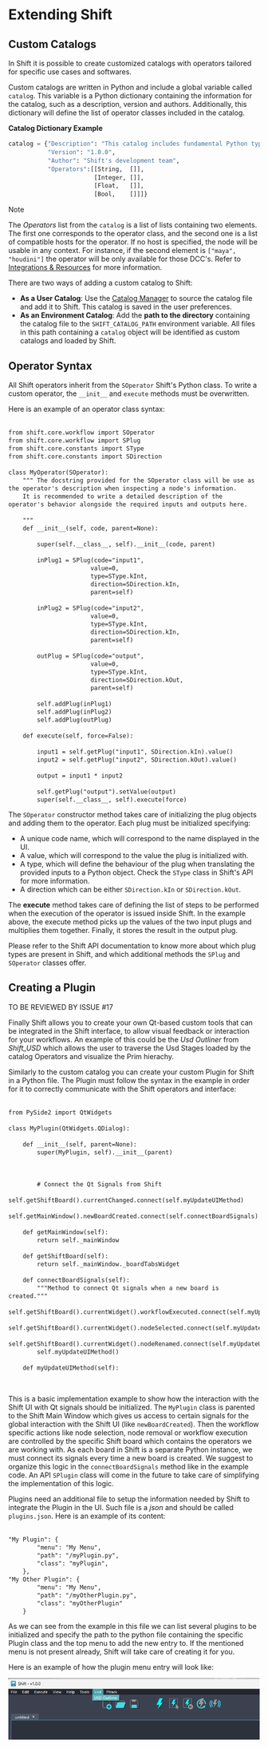 # Extending Shift

## Custom Catalogs

In Shift it is possible to create customized catalogs with operators tailored for specific use cases and softwares.

Custom catalogs are written in Python and include a global variable called `catalog`. This variable is a Python dictionary containing the information for the catalog, such as a description, version and authors. Additionally, this dictionary will define the list of operator classes included in the catalog.

**Catalog Dictionary Example**
```python
catalog = {"Description": "This catalog includes fundamental Python type operators.",
           "Version": "1.0.0",
           "Author": "Shift's development team", 
           "Operators":[[String,  []],
                        [Integer, []],
                        [Float,   []],
                        [Bool,    []]]}
```

>[!NOTE]
> The *Operators* list from the `catalog` is a list of lists containing two elements. The first one corresponds to the operator class, and the second one is a list of compatible hosts for the operator. If no host is specified, the node will be usable in any context. For instance, if the second element is `["maya", "houdini"]` the operator will be only available for those DCC's. Refer to [Integrations & Resources](../../integration_resources/integrations_resources.md) for more information.

There are two ways of adding a custom catalog to Shift:

- **As a User Catalog**: Use the [Catalog Manager](../catalogs/#the-catalog-manager) to source the catalog file and add it to Shift. This catalog is saved in the user preferences.
- **As an Environment Catalog**: Add the **path to the directory** containing the catalog file to the `SHIFT_CATALOG_PATH` environment variable. All files in this path containing a `catalog` object will be identified as custom catalogs and loaded by Shift.

## Operator Syntax

All Shift operators inherit from the `SOperator` Shift's Python class. To write a custom operator, the `__init__` and `execute` methods must be overwritten. 

Here is an example of an operator class syntax:

<pre><code class="language-python">
from shift.core.workflow import SOperator
from shift.core.workflow import SPlug
from shift.core.constants import SType
from shift.core.constants import SDirection
 
class MyOperator(SOperator):
    """ The docstring provided for the SOperator class will be use as the operator's description when inspecting a node's information. 
    It is recommended to write a detailed description of the operator's behavior alongside the required inputs and outputs here.
  
    """
    def __init__(self, code, parent=None):

        super(self.__class__, self).__init__(code, parent)

        inPlug1 = SPlug(code="input1",
                       value=0,
                       type=SType.kInt,
                       direction=SDirection.kIn,
                       parent=self)

        inPlug2 = SPlug(code="input2",
                       value=0,
                       type=SType.kInt,
                       direction=SDirection.kIn,
                       parent=self)

        outPlug = SPlug(code="output",
                       value=0,
                       type=SType.kInt,
                       direction=SDirection.kOut,
                       parent=self)

        self.addPlug(inPlug1)
        self.addPlug(inPlug2)
        self.addPlug(outPlug)

    def execute(self, force=False):

        input1 = self.getPlug("input1", SDirection.kIn).value()
        input2 = self.getPlug("input2", SDirection.kOut).value()

        output = input1 * input2

        self.getPlug("output").setValue(output)
        super(self.__class__, self).execute(force)
</code></pre>

The `SOperator` constructor method takes care of initializing the plug objects and adding them to the operator. Each plug must be initialized specifying:
- A unique code name, which will correspond to the name displayed in the UI.
- A value, which will correspond to the value the plug is initialized with.
- A type, which will define the behaviour of the plug when translating the provided inputs to a Python object. Check the `SType` class in Shift's API for more information.
- A direction which can be either `SDirection.kIn` or `SDirection.kOut`.

The **execute** method takes care of defining the list of steps to be performed when the execution of the operator is issued inside Shift. In the example above, the execute method picks up the values of the two input plugs and multiplies them together. Finally, it stores the result in the output plug.

Please refer to the Shift API documentation to know more about which plug types are present in Shift, and which additional methods the `SPlug` and `SOperator` classes offer.

## Creating a Plugin

TO BE REVIEWED BY ISSUE #17

Finally Shift allows you to create your own Qt-based custom tools that can be integrated in the Shift interface, to allow visual feedback or interaction for your workflows. An example of this could be the *Usd Outliner* from *Shift_USD* which allows the user to traverse the Usd Stages loaded by the catalog Operators and visualize the Prim hierachy.

Similarly to the custom catalog you can create your custom Plugin for Shift in a Python file. The Plugin must follow the syntax in the example in order for it to correctly communicate with the Shift operators and interface:

<pre><code id="python_code">
from PySide2 import QtWidgets

class MyPlugin(QtWidgets.QDialog):

    def __init__(self, parent=None):
        super(MyPlugin, self).__init__(parent)

        <your_qt_logic>

        # Connect the Qt Signals from Shift
        self.getShiftBoard().currentChanged.connect(self.myUpdateUIMethod)
        self.getMainWindow().newBoardCreated.connect(self.connectBoardSignals)

    def getMainWindow(self):
        return self._mainWindow

    def getShiftBoard(self):
        return self._mainWindow._boardTabsWidget

    def connectBoardSignals(self):
        """Method to connect Qt signals when a new board is created."""
        self.getShiftBoard().currentWidget().workflowExecuted.connect(self.myUpdateUIMethod)
        self.getShiftBoard().currentWidget().nodeSelected.connect(self.myUpdateUIMethod)
        self.getShiftBoard().currentWidget().nodeRenamed.connect(self.myUpdateUIMethod)
        self.myUpdateUIMethod()

    def myUpdateUIMethod(self):

        <your_qt_update_logic>
</code></pre>

This is a basic implementation example to show how the interaction with the Shift UI with Qt signals should be initialized. The `MyPlugin` class is parented to the Shift Main Window which gives us access to certain signals for the global interaction with the Shift UI (like `newBoardCreated`). Then the workflow specific actions like node selection, node removal or workflow execution are controlled by the specific Shift board which contains the operators we are working with. As each board in Shift is a separate Python instance, we must connect its signals every time a new board is created. We suggest to organize this logic in the `connectBoardSignals` method like in the example code. An API `SPlugin` class will come in the future to take care of simplifying the implementation of this logic.

Plugins need an additional file to setup the information needed by Shift to integrate the Plugin in the UI.
Such file is a *json* and should be called `plugins.json`. Here is an example of its content:

<pre><code>
"My Plugin": {
        "menu": "My Menu",
        "path": "<path_to_the_plugin_file>/myPlugin.py",
        "class": "myPlugin",
    },
"My Other Plugin": {
        "menu": "My Menu",
        "path": "<path_to_the_plugin_file>/myOtherPlugin.py",
        "class": "myOtherPlugin"
    }
</code></pre>

As we can see from the example in this file we can list several plugins to be initialized and specify the path to the python file containing the specific Plugin class and the top menu to add the new entry to. If the mentioned menu is not present already, Shift will take care of creating it for you.

Here is an example of how the plugin menu entry will look like:

![Plugin Menu UI Example](../../images/dev_help/plugin_menu_ui_example.png)
